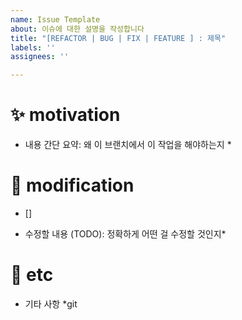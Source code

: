 ```yaml
---
name: Issue Template
about: 이슈에 대한 설명을 작성합니다
title: "[REFACTOR | BUG | FIX | FEATURE ] : 제목"
labels: ''
assignees: ''

---
```


# ✨ motivation
>
* 내용 간단 요약: 왜 이 브랜치에서 이 작업을 해야하는지 *

# 📝 modification

- []
* 수정할 내용 (TODO): 정확하게 어떤 걸 수정할 것인지*


# 💬 etc
* 기타 사항 *git
